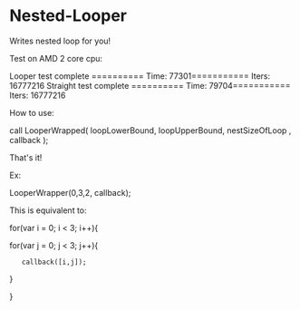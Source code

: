 Nested-Looper
=============

Writes nested loop for you!

Test on AMD 2 core cpu:

Looper test complete ========== Time: 77301=========== Iters: 16777216 
Straight test complete ========== Time: 79704=========== Iters: 16777216 

How to use:

call LooperWrapped( loopLowerBound, loopUpperBound, nestSizeOfLoop , callback );

That's it!

Ex:
 
LooperWrapper(0,3,2, callback);

This is equivalent to:

for(var i = 0; i < 3; i++){

   for(var j = 0; j < 3; j++){
   
       callback([i,j]);
  }


}
